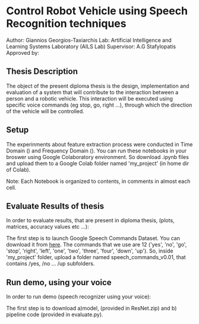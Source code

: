 # Control Robot Vehicle using Speech Recognition techniques

Author: Giannios Georgios-Taxiarchis
Lab: Artificial Intelligence and Learning Systems Laboratory (AILS Lab)
Supervisor: A.G Stafylopatis
Approved by: 


## Thesis Description 

The object of the present diploma thesis is the design, implementation and evaluation of a system that will contribute to the interaction between a person and a robotic vehicle. This interaction will be executed using specific voice commands (eg stop, go, right ...), through which the direction of the vehicle will be controlled.

## Setup

The experinments about feature extraction process were conducted in Time Domain () and Frequency Domain (). You can run these notebooks in your broswer using Google Colaboratory environment. So download .ipynb files and upload them to a Google Colab folder named 'my_project' (in home dir of Colab).


Note: Each Notebook is organized to contents, in comments in almost each cell.

## Evaluate Results of thesis
 
In order to evaluate results, that are present in diploma thesis, (plots, matrices, accuracy values etc ...):

The first step is to launch Google Speech Commands Dataset. You can download it from [here](http://download.tensorflow.org/data/speech_commands_v0.01.tar.gz). The commands that we use are 12 ('yes', 'no', 'go', 'stop', 'right', 'left', 'one', 'two', 'three', 'four', 'down', 'up'). So, inside 'my_project' folder, upload a folder named speech_commands_v0.01, that contains /yes, /no ... /up subfolders.

## Run demo, using your voice

In order to run demo (speech recognizer using your voice):

The first step is to download a)model, (provided in ResNet.zip) and b) pipeline code (provided in evaluate.py). 






